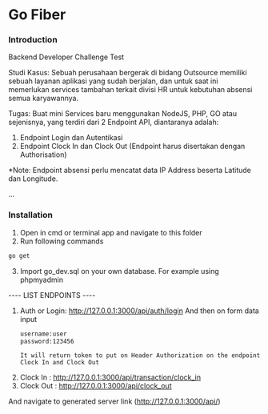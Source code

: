 # Go Fiber

### Introduction
Backend Developer Challenge Test

Studi Kasus:
Sebuah perusahaan bergerak di bidang Outsource memiliki sebuah layanan aplikasi yang sudah berjalan, dan untuk saat ini memerlukan services tambahan terkait divisi HR untuk kebutuhan absensi semua karyawannya.

Tugas:
Buat mini Services baru menggunakan NodeJS, PHP, GO atau sejenisnya, yang terdiri dari 2 Endpoint API, diantaranya adalah:

1. Endpoint Login dan Autentikasi
2. Endpoint Clock In dan Clock Out (Endpoint harus disertakan dengan Authorisation)

*Note: Endpoint absensi perlu mencatat data IP Address beserta Latitude dan Longitude.

...

### Installation

1. Open in cmd or terminal app and navigate to this folder
2. Run following commands

```bash
go get
```

3. Import go_dev.sql on your own database. For example using phpmyadmin

---- LIST ENDPOINTS ----
1. Auth or Login: http://127.0.0.1:3000/api/auth/login
    And then on form data input
    ```bash
    username:user
    password:123456
    ```
    ```
    It will return token to put on Header Authorization on the endpoint Clock In and Clock Out
    ```
2. Clock In : http://127.0.0.1:3000/api/transaction/clock_in
3. Clock Out : http://127.0.0.1:3000/api/clock_out

And navigate to generated server link (http://127.0.0.1:3000/api/)
